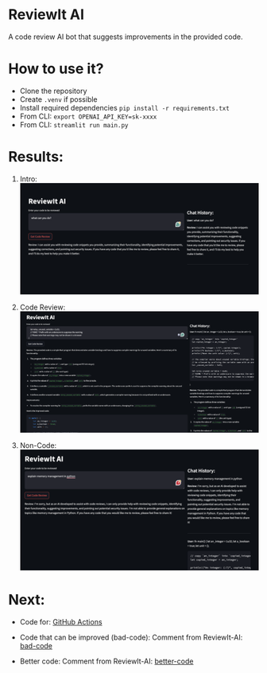 # ReviewIt AI

A code review AI bot that suggests improvements in the provided code.

# How to use it?

- Clone the repository
- Create `.venv` if possible
- Install required dependencies `pip install -r requirements.txt`
- From CLI: `export OPENAI_API_KEY=sk-xxxx`
- From CLI: `streamlit run main.py`

# Results:

1. Intro:
![1-intro](images/1-intro.png)

2. Code Review:
![2-code-review](images/2-code-review.png)

3. Non-Code:
![3-non-code](images/3-non-code.png)

# Next:

- Code for: [GitHub Actions](https://github.com/sachs7/reviewit-ai-git-actions)

- Code that can be improved (bad-code):
  Comment from ReviewIt-AI: [bad-code](https://github.com/sachs7/reviewit-ai-git-actions/pull/31#issuecomment-1977448710)

- Better code:
  Comment from ReviewIt-AI: [better-code](https://github.com/sachs7/reviewit-ai-git-actions/pull/32#issuecomment-1977451877)